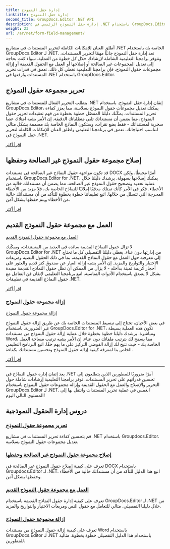 ```yaml
---
title: إدارة حقل النموذج
linktitle: إدارة حقل النموذج
second_title: GroupDocs.Editor .NET API
description: إدارة حقل النموذج الرئيسي في .NET باستخدام GroupDocs.Editor. تعرف على كيفية تحرير مجموعات حقول النماذج وإصلاحها والعمل معها وإزالتها بسلاسة.
weight: 23
url: /ar/net/form-field-management/
---
```

أطلق العنان للإمكانات الكاملة لتحرير المستندات في مشاريع .NET الخاصة بك باستخدام GroupDocs.Editor لـ .NET. تعد إدارة حقل النموذج جانبًا مهمًا لتحرير المستندات، وتتوفر برامجنا التعليمية الشاملة لإرشادك خلال كل خطوة من العملية. سواء كنت بحاجة إلى تعديل المجموعات غير الصالحة أو إصلاحها أو العمل مع الحقول القديمة أو إزالة مجموعات حقول النموذج، فإن برامجنا التعليمية تغطي كل ذلك. تعمق في قدرات تحرير المستندات وارفعها في .NET باستخدام GroupDocs.Editor.

## تحرير مجموعة حقول النموذج

يتطلب التحرير الفعال للمستندات في مشاريع .NET إتقان إدارة حقل النموذج. باستخدام GroupDocs.Editor، يمكنك تعديل مجموعات حقول النموذج بسلاسة، مما يعزز كفاءة تحرير المستندات. يمكّنك دليلنا المفصّل خطوة بخطوة من فهم تعقيدات تحرير حقول النموذج، مما يضمن أن مستنداتك تلبي متطلباتك الدقيقة. إن الأمر يشبه امتلاك عصا سحرية لمستنداتك - فقط بضع نقرات، وستكون النماذج الخاصة بك مصممة بشكل مثالي لتناسب احتياجاتك. تعمق في برنامجنا التعليمي واطلق العنان للإمكانات الكاملة لتحرير حقل النموذج في .NET.

[اقرأ أكثر](./edit-form-field-collection/)

## إصلاح مجموعة حقول النموذج غير الصالحة وحفظها

قد تكون مواجهة حقول النماذج غير الصالحة في مستندات DOCX أمرًا محبطًا، ولكن باستخدام GroupDocs.Editor for .NET، يمكنك إصلاحها بسهولة. يرشدك دليلنا خلال عملية تحديد وتصحيح حقول النموذج غير الصالحة، مما يضمن أن مستنداتك خالية من الأخطاء. فكر في الأمر كأنك تمتلك مدققًا إملائيًا للنماذج الخاصة بك، فلا مزيد من الأخطاء المحرجة التي تتسلل من خلالها. اتبع تعليماتنا خطوة بخطوة للتأكد من أن مستنداتك خالية من الأخطاء ويتم حفظها بشكل آمن.

[اقرأ أكثر](./fix-invalid-form-field-collection-save/)

## العمل مع مجموعة حقول النموذج القديم
[العمل مع مجموعة حقول النموذج القديم](./work-legacy-form-field-collection/)

لا تزال حقول النماذج القديمة سائدة في العديد من المستندات، ويمكّنك GroupDocs.Editor for .NET من إدارتها دون عناء. يغطي دليلنا التفصيلي كل ما تحتاج إلى معرفته حول العمل مع حقول النماذج القديمة، بما في ذلك الحقول النصية ومربعات الاختيار والتواريخ والمزيد. إن الأمر يشبه إزالة الغبار عن صندوق كنز قديم والعثور على أحجار كريمة ثمينة بداخله - لا يزال من الممكن أن تظل حقول النماذج القديمة مفيدة بشكل لا يصدق باستخدام الأدوات المناسبة. اتبع برنامجنا التعليمي لإتقان فن التعامل مع حقول النماذج القديمة في تطبيقات .NET.

[اقرأ أكثر](./work-legacy-form-field-collection/)

### إزالة مجموعة حقول النموذج
[إزالة مجموعة حقول النموذج](./remove-form-field-collection/)

في بعض الأحيان، تحتاج إلى تبسيط المستندات الخاصة بك عن طريق إزالة حقول النموذج غير الضرورية. باستخدام GroupDocs.Editor for .NET، تكون هذه العملية بسيطة ومباشرة. يرشدك دليلنا خطوة بخطوة خلال عملية إزالة حقول النموذج من مستندات Word، مما يسمح لك بترتيب ملفاتك دون عناء. إن الأمر يشبه ترتيب مساحة العمل الخاصة بك - حيث تتيح لك إزالة الفوضى التركيز على ما يهم حقًا. اتبع البرنامج التعليمي الخاص بنا لمعرفة كيفية إزالة حقول النموذج وتحسين مستنداتك بكفاءة.

[اقرأ أكثر](./remove-form-field-collection/)

---

يعد إتقان إدارة حقول النماذج في .NET أمرًا ضروريًا للمطورين الذين يتطلعون إلى تحسين قدراتهم على تحرير المستندات. توفر برامجنا التعليمية إرشادات شاملة حول التحرير والإصلاح والعمل مع الحقول القديمة وإزالة مجموعات حقول النموذج باستخدام GroupDocs.Editor لـ .NET. انغمس في عملية تحرير المستندات وانتقل بها إلى المستوى التالي اليوم!
## دروس إدارة الحقول النموذجية
### [تحرير مجموعة حقول النموذج](./edit-form-field-collection/)
قم بتحسين كفاءة تحرير المستندات في مشاريع .NET باستخدام Groupdocs.Editor. تعديل مجموعات حقول النموذج بسلاسة.
### [إصلاح مجموعة حقول النموذج غير الصالحة وحفظها](./fix-invalid-form-field-collection-save/)
تعرف على كيفية إصلاح حقول النموذج غير الصالحة في DOCX باستخدام Groupdocs.Editor لـ .NET. اتبع هذا الدليل للتأكد من أن مستنداتك خالية من الأخطاء وحفظها بشكل آمن.
### [العمل مع مجموعة حقول النموذج القديم](./work-legacy-form-field-collection/)
تعرف على كيفية إدارة حقول النماذج القديمة باستخدام GroupDocs.Editor لـ .NET من خلال دليلنا التفصيلي. مثالي للتعامل مع حقول النص ومربعات الاختيار والتواريخ والمزيد.
### [إزالة مجموعة حقول النموذج](./remove-form-field-collection/)
تعرف على كيفية إزالة حقول النموذج من مستندات Word باستخدام GroupDocs.Editor لـ .NET باستخدام هذا الدليل التفصيلي خطوة بخطوة. مثالية للمطورين.